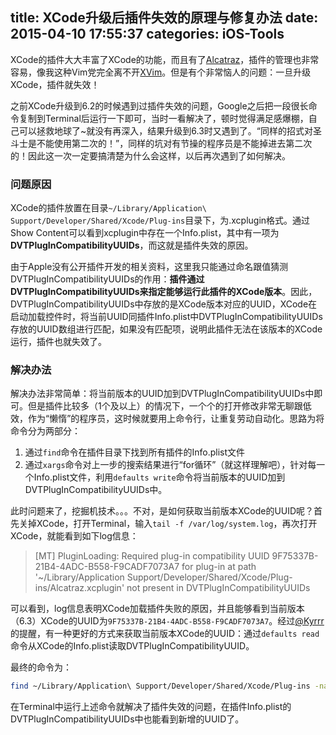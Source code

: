 title: XCode升级后插件失效的原理与修复办法
date: 2015-04-10 17:55:37
categories: iOS-Tools
---

XCode的插件大大丰富了XCode的功能，而且有了[Alcatraz](https://github.com/supermarin/Alcatraz)，插件的管理也非常容易，像我这种Vim党完全离不开[XVim](https://github.com/XVimProject/XVim)。但是有个非常恼人的问题：一旦升级XCode，插件就失效！

之前XCode升级到6.2的时候遇到过插件失效的问题，Google之后把一段很长命令复制到Terminal后运行一下即可，当时一看解决了，顿时觉得满足感爆棚，自己可以拯救地球了~就没有再深入，结果升级到6.3时又遇到了。“同样的招式对圣斗士是不能使用第二次的！”，同样的坑对有节操的程序员是不能掉进去第二次的！因此这一次一定要搞清楚为什么会这样，以后再次遇到了如何解决。

### 问题原因

XCode的插件放置在目录`~/Library/Application\ Support/Developer/Shared/Xcode/Plug-ins`目录下，为.xcplugin格式。通过Show Content可以看到xcplugin中存在一个Info.plist，其中有一项为**DVTPlugInCompatibilityUUIDs**，而这就是插件失效的原因。

由于Apple没有公开插件开发的相关资料，这里我只能通过命名跟值猜测DVTPlugInCompatibilityUUIDs的作用：**插件通过DVTPlugInCompatibilityUUIDs来指定能够运行此插件的XCode版本**。因此，DVTPlugInCompatibilityUUIDs中存放的是XCode版本对应的UUID，XCode在启动加载控件时，将当前UUID同插件Info.plist中DVTPlugInCompatibilityUUIDs存放的UUID数组进行匹配，如果没有匹配项，说明此插件无法在该版本的XCode运行，插件也就失效了。

### 解决办法

解决办法非常简单：将当前版本的UUID加到DVTPlugInCompatibilityUUIDs中即可。但是插件比较多（1个及以上）的情况下，一个个的打开修改非常无聊跟低效，作为“懒惰”的程序员，这时候就要用上命令行，让重复劳动自动化。思路为将命令分为两部分：

1. 通过`find`命令在插件目录下找到所有插件的Info.plist文件
2. 通过`xargs`命令对上一步的搜索结果进行“for循环”（就这样理解吧），针对每一个Info.plist文件，利用`defaults write`命令将当前版本的UUID加到DVTPlugInCompatibilityUUIDs中。

此时问题来了，挖掘机技术。。。不对，是如何获取当前版本XCode的UUID呢？首先关掉XCode，打开Terminal，输入`tail -f /var/log/system.log`，再次打开XCode，就能看到如下log信息：

> [MT] PluginLoading: Required plug-in compatibility UUID 9F75337B-21B4-4ADC-B558-F9CADF7073A7 for plug-in at path '~/Library/Application Support/Developer/Shared/Xcode/Plug-ins/Alcatraz.xcplugin' not present in DVTPlugInCompatibilityUUIDs

可以看到，log信息表明XCode加载插件失败的原因，并且能够看到当前版本（6.3）XCode的UUID为`9F75337B-21B4-4ADC-B558-F9CADF7073A7`。经过[@Kyrrr](http://weibo.com/u/2626996387)的提醒，有一种更好的方式来获取当前版本XCode的UUID：通过`defaults read`命令从XCode的Info.plist读取DVTPlugInCompatibilityUUID。

最终的命令为：

```bash
find ~/Library/Application\ Support/Developer/Shared/Xcode/Plug-ins -name Info.plist -maxdepth 3 | xargs -I{} defaults write {} DVTPlugInCompatibilityUUIDs -array-add `defaults read /Applications/Xcode.app/Contents/Info.plist DVTPlugInCompatibilityUUID`
```
在Terminal中运行上述命令就解决了插件失效的问题，在插件Info.plist的DVTPlugInCompatibilityUUIDs中也能看到新增的UUID了。
